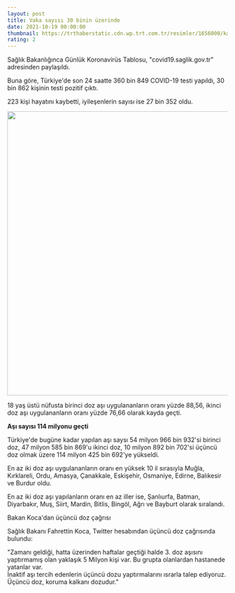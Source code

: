 ```yaml
--- 
layout: post
title: Vaka sayısı 30 binin üzerinde
date: 2021-10-19 00:00:00
thumbnail: https://trthaberstatic.cdn.wp.trt.com.tr/resimler/1656000/kalabalik-asi-koronavirus-trt-haber-1657528.jpg
rating: 2
---
```

<p>
	Sağlık Bakanlığınca Günlük Koronavirüs Tablosu, "covid19.saglik.gov.tr" adresinden paylaşıldı.</p>
<p>
	Buna göre, Türkiye'de son 24 saatte 360 bin 849 COVID-19 testi yapıldı, 30 bin 862 kişinin testi pozitif çıktı.</p>
<p>
	223 kişi hayatını kaybetti, iyileşenlerin sayısı ise 27 bin 352 oldu.</p>
<p>
	<img alt="" src="dosyalar/images/19 ekim(1).jpg" style="width: 650px; height: 650px;" /></p>
<p>
	18 yaş üstü nüfusta birinci doz aşı uygulananların oranı yüzde 88,56, ikinci doz aşı uygulananların oranı yüzde 76,66 olarak kayda geçti.</p>
<p>
	<strong>Aşı sayısı 114 milyonu geçti</strong></p>
<p>
	Türkiye'de bugüne kadar yapılan aşı saysı 54 milyon 966 bin 932'si birinci doz, 47 milyon 585 bin 869'u ikinci doz, 10 milyon 892 bin 702'si üçüncü doz olmak üzere 114 milyon 425 bin 692'ye yükseldi.</p>
<p>
	En az iki doz aşı uygulananların oranı en yüksek 10 il sırasıyla Muğla, Kırklareli, Ordu, Amasya, Çanakkale, Eskişehir, Osmaniye, Edirne, Balıkesir ve Burdur oldu.</p>
<p>
	En az iki doz aşı yapılanların oranı en az iller ise, Şanlıurfa, Batman, Diyarbakır, Muş, Siirt, Mardin, Bitlis, Bingöl, Ağrı ve Bayburt olarak sıralandı.</p>
<p>
	Bakan Koca'dan üçüncü doz çağrısı</p>
<p>
	Sağlık Bakanı Fahrettin Koca, Twitter hesabından üçüncü doz çağrısında bulundu:</p>
<p>
	"Zamanı geldiği, hatta üzerinden haftalar geçtiği halde 3. doz aşısını yaptırmamış olan yaklaşık 5 Milyon kişi var. Bu grupta olanlardan hastanede yatanlar var.<br />
	İnaktif aşı tercih edenlerin üçüncü dozu yaptırmalarını ısrarla talep ediyoruz. Üçüncü doz, koruma kalkanı dozudur."</p>
